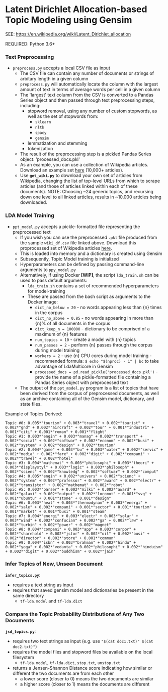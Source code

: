 # Latent Dirichlet Allocation-based Topic Modeling using Gensim

SEE: https://en.wikipedia.org/wiki/Latent_Dirichlet_allocation

REQUIRED: Python 3.6+

### Text Preprocessing

- `preprocess.py` accepts a local CSV file as input
  - The CSV file can contain any number of documents or strings of arbitary length in a given column
  - `preprocess.py` will automatically locate the column with the largest amount of text in terms of average words per cell in a given column
  - The 'largest' text column from the CSV is converted to a Pandas Series object and then passed through text preprocessing steps, including:
    - stopword removal, using any number of custom stopwords, as well as the set of stopwords from:
      - `sklearn`
      - `nltk`
      - `spacy`
      - `gensim`
    - lemmatization and stemming
    - tokenization
  - The result of the preprocessing step is a pickled Pandas Series object: 'processed_docs.pkl'
  - As an example, you can use a collection of Wikipedia articles. Download an example set [here](https://www.dropbox.com/s/45s8t1y0ixxe4zh/wiki_df.csv?dl=0) (10,000+ articles).
  - Use **`get_wiki.py`** to download your own set of articles from Wikipedia, changing the list of top-level URLs from which to scrape articles (and those of articles linked within each of these documents). NOTE: Choosing ~24 generic topics, and recursing down one level to all linked articles, results in ~10,000 articles being downloaded.
  
### LDA Model Training
  
- `ppt_model.py` accepts a pickle-formatted file representing the preprocessed text
  - If you wish you can use the preprocessed `.pkl` file produced from the sample `wiki_df.csv` file linked above. Download this proprocessed set of Wikipedia articles [here](https://www.dropbox.com/s/picanyvasfrc91g/processed_docs.pkl?dl=0).
  - This is loaded into memory and a dictionary is created using Gensim
  - Subsequently, Topic Model training is initialized
  - Hyperparameters can be defined by passing command-line arguments to `ppy_model.py`
  - Alternatively, if using Docker **[WIP]**, the script `lda_train.sh` can be used to pass default arguments:
    - `lda_train.sh` contains a set of recommended hyperparameters for model-training
    - These are passed from the bash script as arguments to the Docker image:
      - `dict_no_below = 20` - no words appearing less than {n} times in the corpus
      - `dict_no_above = 0.85` - no words appearing in more than {n}% of all documents in the corpus
      - `dict_keep_n = 100000` - dictionary to be comprised of a maximum of {n} features
      - `num_topics = 10` - create a model with {n} topics
      - `num_passes = 2` - perform {n} passes through the corpus during model training
      - `workers = 2` - use {n} CPU cores during model training - recommended formula: `$ echo "$(nproc) - 1" | bc` to take advantage of LdaMulticore in Gensim
      - `processed_docs = pd.read_pickle('processed_docs.pkl')` - provide the name of a pickle-formatted file containing a Pandas Series object with preprocessed text
   - The output of the `ppt_model.py` program is a list of topics that have been derived from the corpus of preprocessed documents, as well as an archive containing all of the Gensim model, dictionary, and state files.
   
Example of Topics Derived:

```
Topic #0: 0.005*"tourism" + 0.003*"travel" + 0.002*"tourist" + 0.002*"gnd" + 0.002*"aircraft" + 0.002*"tour" + 0.001*"industri" + 0.001*"citi" + 0.001*"roman" + 0.001*"flight"
Topic #1: 0.003*"engin" + 0.003*"manag" + 0.002*"transport" + 0.002*"social" + 0.002*"softwar" + 0.002*"econom" + 0.002*"busi" + 0.002*"system" + 0.002*"design" + 0.002*"tourism"
Topic #2: 0.004*"game" + 0.003*"bu" + 0.003*"water" + 0.002*"servic" + 0.002*"media" + 0.002*"fare" + 0.002*"digit" + 0.002*"compani" + 0.002*"travel" + 0.002*"hotel"
Topic #3: 0.004*"mathemat" + 0.003*"philosophi" + 0.003*"theori" + 0.003*"displaystyl" + 0.003*"logic" + 0.003*"philosoph" + 0.002*"scienc" + 0.002*"knowledg" + 0.002*"softwar" + 0.002*"comput"
Topic #4: 0.005*"engin" + 0.002*"univers" + 0.002*"scienc" + 0.002*"system" + 0.002*"professor" + 0.002*"award" + 0.002*"electr" + 0.002*"transistor" + 0.002*"mathemat" + 0.002*"robot"
Topic #5: 0.003*"parser" + 0.002*"milki" + 0.002*"award" + 0.002*"galaxi" + 0.002*"output" + 0.002*"locomot" + 0.001*"svg" + 0.001*"ubuntu" + 0.001*"stone" + 0.001*"design"
Topic #6: 0.003*"heat" + 0.003*"thermodynam" + 0.003*"energi" + 0.002*"sale" + 0.002*"compani" + 0.001*"sector" + 0.001*"tourism" + 0.001*"market" + 0.001*"busi" + 0.001*"steam"
Topic #7: 0.004*"energi" + 0.003*"electr" + 0.003*"solar" + 0.003*"wind" + 0.002*"confucian" + 0.002*"ga" + 0.002*"law" + 0.002*"turbin" + 0.002*"power" + 0.002*"magnet"
Topic #8: 0.004*"compani" + 0.003*"app" + 0.003*"corpor" + 0.002*"sharehold" + 0.002*"jstor" + 0.002*"oil" + 0.002*"busi" + 0.002*"director" + 0.002*"store" + 0.001*"commun"
Topic #9: 0.004*"isbn" + 0.003*"brahman" + 0.002*"hindu" + 0.002*"yoga" + 0.002*"vedanta" + 0.002*"philosophi" + 0.002*"hinduism" + 0.002*"digit" + 0.002*"buddhism" + 0.002*"jain"
```

### Infer Topics of New, Unseen Document

**`infer_topics.py`**:

- requires a text string as input
- requires that saved gensim model and dictionaries be present in the same directory
  - `tf-lda.model` and `tf-lda.dict`
  
### Compare the Topic Probability Distributions of Any Two Documents

**`jsd_topics.py`**:

- requires two text strings as input (e.g. use `"$(cat doc1.txt)" $(cat doc2.txt)"`)
- requires the model files and stopword files be available on the local filesystem
  - `tf-lda.model`, `tf-lda.dict`, `stop.txt`, `unstop.txt`
- returns a Jensen-Shannon Distance score indicating how similar or different the two documents are from each other
  - a lower score (closer to 0) means the two documents are similar
  - a higher score (closer to 1) means the documents are different
